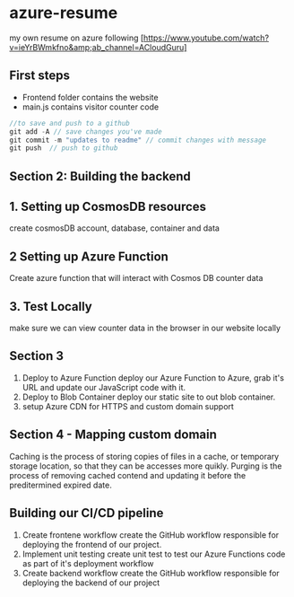 # azure-resume
my own resume on azure following [https://www.youtube.com/watch?v=ieYrBWmkfno&amp;ab_channel=ACloudGuru]


## First steps
- Frontend folder contains the website
- main.js contains visitor counter code

```js
//to save and push to a github
git add -A // save changes you've made
git commit -m "updates to readme" // commit changes with message
git push  // push to github
```

## Section 2: Building the backend
## 1. Setting up CosmosDB resources

create cosmosDB account, database, container and data

## 2 Setting up Azure Function
Create azure function that will interact with Cosmos DB counter data

## 3. Test Locally
make sure we can view counter data in the browser in our website locally

## Section 3
1. Deploy to Azure Function
    deploy our Azure Function to Azure, grab it's URL and update our JavaScript code with it.
2. Deploy to Blob Container
    deploy our static site to out blob container.
3. setup Azure CDN for HTTPS and custom domain support

## Section 4 - Mapping custom domain
Caching is the process of storing copies of files in a cache, or temporary storage location, so that they can be accesses more quikly.
Purging is the process of removing cached contend and updating it before the preditermined expired date.

##  Building our CI/CD pipeline
1. Create frontene workflow
    create the GitHub workflow responsible for deploying the frontend of our project.
2. Implement unit testing
    create unit test to test our Azure Functions code as part of it's deployment workflow
3. Create backend workflow
    create the GitHub workflow responsible for deploying the backend of our project
